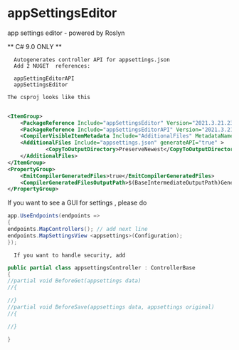 # appSettingsEditor
app settings editor - powered by Roslyn


 ** C# 9.0 ONLY **

      Autogenerates controller API for appsettings.json
      Add 2 NUGET  references:

      appSettingEditorAPI
      appSettingsEditor

	The csproj looks like this
	
	
```xml
	
<ItemGroup>
    <PackageReference Include="appSettingsEditor" Version="2021.3.21.2300" />
    <PackageReference Include="appSettingsEditorAPI" Version="2021.3.21.2300" />
  	<CompilerVisibleItemMetadata Include="AdditionalFiles" MetadataName="generateAPI" />
    <AdditionalFiles Include="appsettings.json" generateAPI="true" >
    		<CopyToOutputDirectory>PreserveNewest</CopyToOutputDirectory>
	</AdditionalFiles>
</ItemGroup>
<PropertyGroup>
	<EmitCompilerGeneratedFiles>true</EmitCompilerGeneratedFiles>
	<CompilerGeneratedFilesOutputPath>$(BaseIntermediateOutputPath)Generated</CompilerGeneratedFilesOutputPath>
</PropertyGroup>

```

If you want to see a GUI for settings , please do
	
```csharp
app.UseEndpoints(endpoints =>
{
endpoints.MapControllers(); // add next line
endpoints.MapSettingsView <appsettings>(Configuration);
});
```

      If you want to handle security, add

```csharp
public partial class appsettingsController : ControllerBase
{
//partial void BeforeGet(appsettings data)
//{

//}
//partial void BeforeSave(appsettings data, appsettings original)
//{

//}

}
```
	  
      
